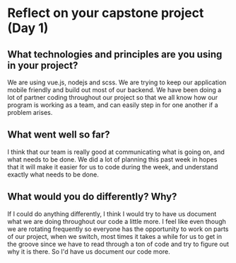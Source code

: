 # Reflect on your capstone project (Day 1)

## What technologies and principles are you using in your project?
We are using vue.js, nodejs and scss. We are trying to keep our application mobile friendly and build out most of our backend. We have been doing a lot of partner coding throughout our project so that we all know how our program is working as a team, and can easily step in for one another if a problem arises. 
## What went well so far?
I think that our team is really good at communicating what is going on, and what needs to be done. We did a lot of planning this past week in hopes that it will make it easier for us to code during the week, and understand exactly what needs to be done. 
## What would you do differently? Why?
If I could do anything differently, I think I would try to have us document what we are doing throughout our code a little more. I feel like even though we are rotating frequently so everyone has the opportunity to work on parts of our project, when we switch, most times it takes a while for us to get in the groove since we have to read through a ton of code and try to figure out why it is there. So I'd have us document our code more. 